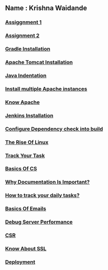 
## Name : Krishna Waidande

### [Assiggnment 1](https://krishna-waidande.github.io//Assignment1) 
### [Assignment 2](https://krishna-waidande.github.io//Assignment2)
### [Gradle Installation](https://krishna-waidande.github.io//gradle)
### [Apache Tomcat Installation](https://krishna-waidande.github.io//tomcat)
### [Java Indentation](https://krishna-waidande.github.io//JavaIndentation)
### [Install multiple Apache instances](https://krishna-waidande.github.io//Multiple_Apache)
### [Know Apache](https://krishna-waidande.github.io//Apache)
### [Jenkins Installation](https://krishna-waidande.github.io//Jenkins)
### [Configure Dependency check into build](https://krishna-waidande.github.io//dependencycheck)
### [The Rise Of Linux](https://krishna-waidande.github.io/know_linux)
### [Track Your Task](https://krishna-waidande.github.io/trello)
### [Basics Of CS](https://krishna-waidande.github.io/cs_basic)
### [Why Documentation Is Important?](https://krishna-waidande.github.io/document)
### [How to track your daily tasks?](https://krishna-waidande.github.io/trello)
### [Basics Of Emails](https://krishna-waidande.github.io/Email)
### [Debug Server Performance](https://krishna-waidande.github.io/system_statistic)
### [CSR](https://krishna-waidande.github.io/CSR)
### [Know About SSL](https://krishna-waidande.github.io/SSL_working)
### [Deployment](https://krishna-waidande.github.io/deployment)


